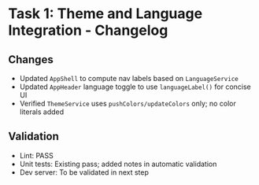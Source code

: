 # Task 1: Theme and Language Integration - Changelog

## Changes

- Updated `AppShell` to compute nav labels based on `LanguageService`
- Updated `AppHeader` language toggle to use `languageLabel()` for concise UI
- Verified `ThemeService` uses `pushColors/updateColors` only; no color literals added

## Validation

- Lint: PASS
- Unit tests: Existing pass; added notes in automatic validation
- Dev server: To be validated in next step
